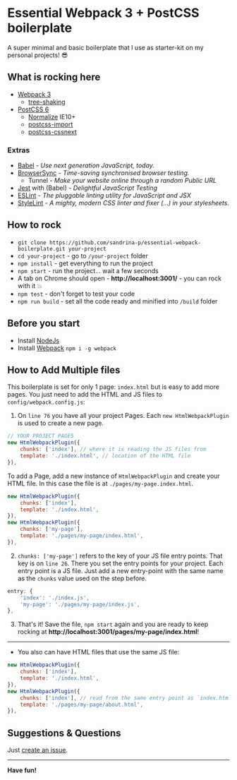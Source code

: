 # Essential Webpack 3 + PostCSS boilerplate

A super minimal and basic boilerplate that I use as starter-kit on my personal projects! 😎

## What is rocking here
* [Webpack 3](https://webpack.js.org/guides/getting-started/)
  * [tree-shaking](https://webpack.js.org/guides/tree-shaking/)
* [PostCSS 6](http://postcss.org/)
  * [Normalize](https://necolas.github.io/normalize.css/) IE10+
  * [postcss-import](https://github.com/postcss/postcss-import)
  * [postcss-cssnext](http://cssnext.io/)

### Extras
* [Babel](https://babeljs.io/) - *Use next generation JavaScript, today.*
* [BrowserSync](https://www.browsersync.io/) - *Time-saving synchronised browser testing.*
  * Tunnel - *Make your website online through a random Public URL*
* [Jest](https://facebook.github.io/jest/) with (Babel) - *Delightful JavaScript Testing*
* [ESLint](http://eslint.org/) - *The pluggable linting utility for JavaScript and JSX*
* [StyleLint](https://stylelint.io/) - *A mighty, modern CSS linter and fixer (...) in your stylesheets.*


## How to rock
* `git clone https://github.com/sandrina-p/essential-webpack-boilerplate.git your-project`
* `cd your-project` - go to `/your-project` folder
* `npm install` - get everything to run the project
* `npm start` - run the project... wait a few seconds
* A tab on Chrome should open - **http://localhost:3001/** - you can rock with it 💥
* `npm test` - don't forget to test your code
* `npm run build` - set all the code ready and minified into `/build` folder


## Before you start
- Install [NodeJs](https://nodejs.org/en/)
- Install [Webpack](https://webpack.js.org/guides/getting-started/) `npm i -g webpack`


## How to Add Multiple files
This boilerplate is set for only 1 page: `index.html` but is easy to add more pages. You just need to add the HTML and JS files to `config/webpack.config.js`:

1. On `line 76` you have all your project Pages. Each `new HtmlWebpackPlugin` is used to create a new page.

```js
// YOUR PROJECT PAGES
new HtmlWebpackPlugin({
    chunks: ['index'], // where it is reading the JS files from
    template: './index.html', // location of the HTML file
}),
```

To add a Page, add a new instance of `HtmlWebpackPlugin` and create your HTML file. In this case the file is at `./pages/my-page.index.html`.

```js
new HtmlWebpackPlugin({
    chunks: ['index'],
    template: './index.html',
}),
new HtmlWebpackPlugin({
    chunks: ['my-page'],
    template: './pages/my-page/index.html',
}),
```

2. `chunks: ['my-page']` refers to the key of your JS file entry points. That key is on `line 26`. There you set the entry points for your project. Each entry point is a JS file. Just add a new entry-point with the same name as the `chunks` value used on the step before.

```js
entry: {
    'index': './index.js',
    'my-page': './pages/my-page/index.js',
},
```

3. That's it! Save the file, `npm start` again and you are ready to keep rocking at **http://localhost:3001/pages/my-page/index.html**!

---
- You also can have HTML files that use the same JS file:
```js
new HtmlWebpackPlugin({
    chunks: ['index'],
    template: './index.html',
}),
new HtmlWebpackPlugin({
    chunks: ['index'], // read from the same entry point as `index.html`
    template: './pages/my-page/about.html',
}),
```

## Suggestions & Questions
Just [create an issue](https://github.com/sandrina-p/essential-webpack-boilerplate/issues).

---

**Have fun!**
